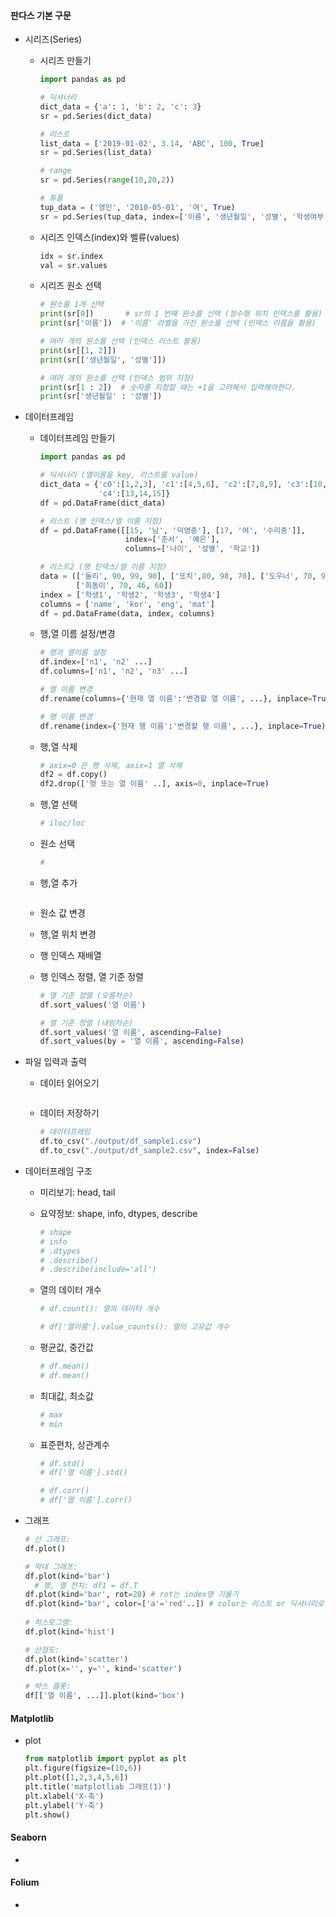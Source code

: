 #### 판다스 기본 구문

- 시리즈(Series)

  - 시리즈 만들기

    ```python
    import pandas as pd
    
    # 딕셔너리
    dict_data = {'a': 1, 'b': 2, 'c': 3}
    sr = pd.Series(dict_data)
    
    # 리스트
    list_data = ['2019-01-02', 3.14, 'ABC', 100, True]
    sr = pd.Series(list_data)
    
    # range
    sr = pd.Series(range(10,20,2))
    
    # 튜플
    tup_data = ('영인', '2010-05-01', '여', True)
    sr = pd.Series(tup_data, index=['이름', '생년월일', '성별', '학생여부'])
    ```

  - 시리즈 인덱스(index)와 벨류(values)

    ```python
    idx = sr.index
    val = sr.values
    ```

  - 시리즈 원소 선택

    ```python
    # 원소를 1개 선택
    print(sr[0])       # sr의 1 번째 원소를 선택 (정수형 위치 인덱스를 활용)
    print(sr['이름'])  # '이름' 라벨을 가진 원소를 선택 (인덱스 이름을 활용)
    
    # 여러 개의 원소를 선택 (인덱스 리스트 활용)
    print(sr[[1, 2]]) 
    print(sr[['생년월일', '성별']])
    
    # 여러 개의 원소를 선택 (인덱스 범위 지정)
    print(sr[1 : 2])  # 숫자를 지정할 때는 +1을 고려해서 입력해야한다.
    print(sr['생년월일' : '성별'])
    ```

- 데이터프레임
  
  - 데이터프레임 만들기
  
    ```python
    import pandas as pd
    
    # 딕셔너리 (열이름을 key, 리스트를 value)
    dict_data = {'c0':[1,2,3], 'c1':[4,5,6], 'c2':[7,8,9], 'c3':[10,11,12], 
                 'c4':[13,14,15]}
    df = pd.DataFrame(dict_data)
    
    # 리스트 (행 인덱스/열 이름 지정)
    df = pd.DataFrame([[15, '남', '덕영중'], [17, '여', '수리중']], 
                       index=['준서', '예은'],
                       columns=['나이', '성별', '학교'])
    
    # 리스트2 (행 인덱스/열 이름 지정)
    data = (['둘리', 90, 99, 90], ['또치',80, 98, 70], ['도우너', 70, 97, 70], 
            ['희동이', 70, 46, 60])
    index = ['학생1', '학생2', '학생3', '학생4']
    columns = ['name', 'kor', 'eng', 'mat']
    df = pd.DataFrame(data, index, columns)
    ```
  
  - 행,열 이름 설정/변경
  
    ```python
    # 행과 열이름 설정
    df.index=['n1', 'n2' ...]
    df.columns=['n1', 'n2', 'n3' ...]
    
    # 열 이름 변경
    df.rename(columns={'현재 열 이름':'변경할 열 이름', ...}, inplace=True)
    
    # 행 이름 변경
    df.rename(index={'현재 행 이름':'변경할 행 이름', ...}, inplace=True)
    ```
  
  - 행,열 삭제
  
    ```python
    # axix=0 은 행 삭제, axix=1 열 삭제
    df2 = df.copy()
    df2.drop(['행 또는 열 이름' ..], axis=0, inplace=True)
    ```
  
  - 행,열 선택
  
    ```python
    # iloc/loc
    
    
    ```
  
  - 원소 선택
  
    ```python
    # 
    ```
  
  - 행,열 추가
  
    ```
    
    ```
  
  - 원소 값 변경
  
  - 행,열 위치 변경
  
  - 행 인덱스 재배열
  
  - 행 인덱스 정렬, 열 기준 정렬
  
    ```python
    # 열 기준 정렬 (오름차순)
    df.sort_values('열 이름')
    
    # 열 기준 정렬 (내림차순)
    df.sort_values('열 이름', ascending=False)
    df.sort_values(by = '열 이름', ascending=False)
    ```
  
    
  
- 파일 입력과 출력

  - 데이터 읽어오기

    ```python
    
    ```

  - 데이터 저장하기

    ```python
    # 데이터프레임
    df.to_csv("./output/df_sample1.csv")
    df.to_csv("./output/df_sample2.csv", index=False)
    ```

- 데이터프레임 구조

  - 미리보기: head, tail

  - 요약정보: shape, info, dtypes, describe

    ```python
    # shape
    # info
    # .dtypes
    # .describe()
    # .describe(include='all')
    ```

  - 열의 데이터 개수

    ```python
    # df.count(): 열의 데이터 개수
    
    # df['열이름'].value_counts(): 열의 고유값 개수
    ```

  - 평균값, 중간값

    ```python
    # df.mean()
    # df.mean()
    ```

  - 최대값, 최소값

    ```python
    # max
    # min
    ```

  - 표준편차, 상관계수

    ```python
    # df.std()
    # df['열 이름'].std()
    
    # df.corr()
    # df['열 이름'].corr()
    ```

- 그래프

  ```python
  # 선 그래프: 
  df.plot()
  
  # 막대 그래프: 
  df.plot(kind='bar')
  	# 행, 열 전치: df1 = df.T
  df.plot(kind='bar', rot=20) # rot는 index명 기울기
  df.plot(kind='bar', color=['a'='red'..]) # color는 리스트 or 딕셔너리로 가능
      
  # 히스토그램: 
  df.plot(kind='hist')
  
  # 산점도: 
  df.plot(kind='scatter')
  df.plot(x='', y='', kind='scatter')
  
  # 박스 플롯: 
  df[['열 이름', ...]].plot(kind='box')
  ```




#### Matplotlib

- plot

  ```python
  from matplotlib import pyplot as plt
  plt.figure(figsize=(10,6))
  plt.plot([1,2,3,4,5,6])
  plt.title('matplotliab 그래프(1)')
  plt.xlabel('X-축')
  plt.ylabel('Y-축')
  plt.show()
  ```




#### Seaborn

- 

#### Folium

- 